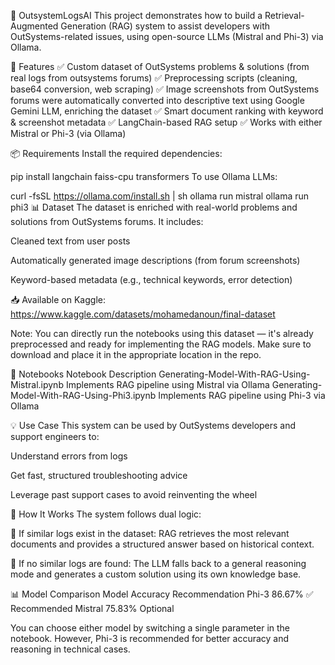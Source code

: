 🧠 OutsystemLogsAI
This project demonstrates how to build a Retrieval-Augmented Generation (RAG) system to assist developers with OutSystems-related issues, using open-source LLMs (Mistral and Phi-3) via Ollama.

🚀 Features
✅ Custom dataset of OutSystems problems & solutions (from real logs from outsystems forums)
✅ Preprocessing scripts (cleaning, base64 conversion, web scraping)
✅ Image screenshots from OutSystems forums were automatically converted into descriptive text using Google Gemini LLM, enriching the dataset
✅ Smart document ranking with keyword & screenshot metadata
✅ LangChain-based RAG setup
✅ Works with either Mistral or Phi-3 (via Ollama)

📦 Requirements
Install the required dependencies:

pip install langchain faiss-cpu transformers
To use Ollama LLMs:


curl -fsSL https://ollama.com/install.sh | sh
ollama run mistral
ollama run phi3
📊 Dataset
The dataset is enriched with real-world problems and solutions from OutSystems forums. It includes:

Cleaned text from user posts

Automatically generated image descriptions (from forum screenshots)

Keyword-based metadata (e.g., technical keywords, error detection)

📥 Available on Kaggle:
https://www.kaggle.com/datasets/mohamedanoun/final-dataset

Note: You can directly run the notebooks using this dataset — it's already preprocessed and ready for implementing the RAG models.
Make sure to download and place it in the appropriate location in the repo.

🧪 Notebooks
Notebook                                              	Description
Generating-Model-With-RAG-Using-Mistral.ipynb	          Implements RAG pipeline using Mistral via Ollama
Generating-Model-With-RAG-Using-Phi3.ipynb	            Implements RAG pipeline using Phi-3 via Ollama

💡 Use Case
This system can be used by OutSystems developers and support engineers to:

Understand errors from logs

Get fast, structured troubleshooting advice

Leverage past support cases to avoid reinventing the wheel

🧠 How It Works
The system follows dual logic:

🧩 If similar logs exist in the dataset:
RAG retrieves the most relevant documents and provides a structured answer based on historical context.

🧠 If no similar logs are found:
The LLM falls back to a general reasoning mode and generates a custom solution using its own knowledge base.

📊 Model Comparison
Model	              Accuracy	            Recommendation
Phi-3	              86.67%	              ✅ Recommended
Mistral	            75.83%	               Optional

You can choose either model by switching a single parameter in the notebook.
However, Phi-3 is recommended for better accuracy and reasoning in technical cases.
